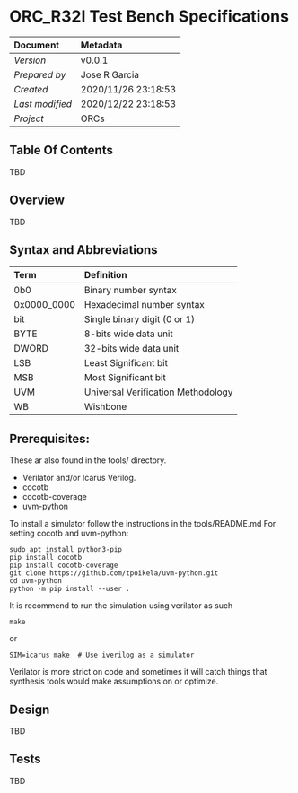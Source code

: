 # ORC_R32I Test Bench Specifications

Document        | Metadata
:-------------- | :------------------
_Version_       | v0.0.1
_Prepared by_   | Jose R Garcia
_Created_       | 2020/11/26 23:18:53
_Last modified_ | 2020/12/22 23:18:53
_Project_       | ORCs


## Table Of Contents
TBD

## Overview

TBD

 ## Syntax and Abbreviations

Term        | Definition
:---------- | :---------------------------------
0b0         | Binary number syntax
0x0000_0000 | Hexadecimal number syntax
bit         | Single binary digit (0 or 1)
BYTE        | 8-bits wide data unit
DWORD       | 32-bits wide data unit
LSB         | Least Significant bit
MSB         | Most Significant bit
UVM         | Universal Verification Methodology
WB          | Wishbone


## Prerequisites:

These ar also found in the tools/ directory.
 - Verilator and/or Icarus Verilog. 
 - cocotb
 - cocotb-coverage
 - uvm-python

To install a simulator follow the instructions in the tools/README.md
For setting cocotb and uvm-python:

    sudo apt install python3-pip
    pip install cocotb
    pip install cocotb-coverage
    git clone https://github.com/tpoikela/uvm-python.git
    cd uvm-python
    python -m pip install --user .


It is recommend to run the simulation using verilator as such
   
    make

or 

    SIM=icarus make  # Use iverilog as a simulator

Verilator is more strict on code and sometimes it will catch things that synthesis tools would make assumptions on or optimize.


## Design
TBD

## Tests
TBD